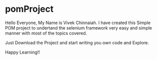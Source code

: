 # pomProject

Hello Everyone, My Name is Vivek Chinnaiah.
I have created this Simple POM project to undertand the selenium framework very easy and simple manner with most of the topics covered.

Just Download the Project and start writing you own code and Explore.

Happy Learning!!
